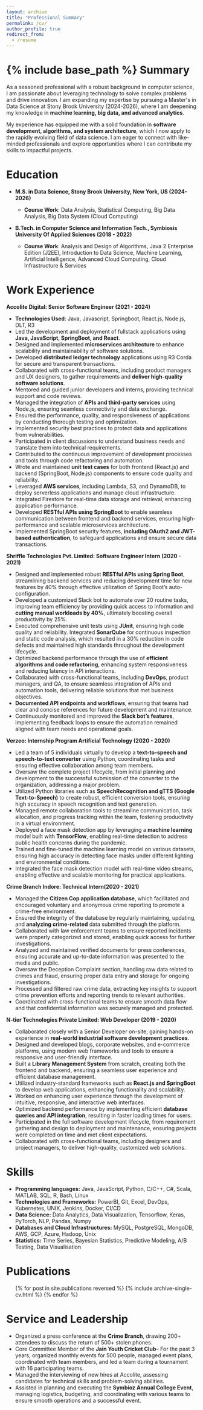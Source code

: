 ```yaml
---
layout: archive
title: "Professional Summary"
permalink: /cv/
author_profile: true
redirect_from:
  - /resume
---
```


{% include base_path %}
Summary
======
As a seasoned professional with a robust background in computer science, I am passionate about leveraging technology to solve complex problems and drive innovation. I am expanding my expertise by pursuing a Master's in Data Science at Stony Brook University (2024-2026), where I am deepening my knowledge in **machine learning, big data, and advanced analytics**.

My experience has equipped me with a solid foundation in **software development, algorithms, and system architecture**, which I now apply to the rapidly evolving field of data science. I am eager to connect with like-minded professionals and explore opportunities where I can contribute my skills to impactful projects.


Education
======
* **M.S. in Data Science, Stony Brook University, New York, US (2024-2026)**
  * **Course Work**: Data Analysis, Statistical Computing, Big Data Analysis, Big Data System (Cloud Computing) 

* **B.Tech. in Computer Science and Information Tech., Symbiosis University Of Applied Sciences (2018 - 2022)**
  * **Course Work**: Analysis and Design of Algorithms, Java 2 Enterprise Edition (J2EE), Introduction to Data Science, Machine Learning, Artificial Intelligence, Advanced Cloud Computing, Cloud Infrastructure & Services

Work Experience
======

**Accolite Digital: Senior Software Engineer (2021 - 2024)**

  * **Technologies Used**: Java, Javascript, Springboot, React.js, Node.js, DLT, R3
  * Led the development and deployment of fullstack applications using **Java, JavaScript, SpringBoot, and React**.
  * Designed and implemented **microservices architecture** to enhance scalability and maintainability of software solutions.
  * Developed **distributed ledger technology** applications using R3 Corda for secure and transparent transactions.
  * Collaborated with cross-functional teams, including product managers and UX designers, to gather requirements and **deliver high-quality software solutions**.
  * Mentored and guided junior developers and interns, providing technical support and code reviews.
  * Managed the integration of **APIs and third-party services** using Node.js, ensuring seamless connectivity and data exchange.
  * Ensured the performance, quality, and responsiveness of applications by conducting thorough testing and optimization.
  * Implemented security best practices to protect data and applications from vulnerabilities.
  * Participated in client discussions to understand business needs and translate them into technical requirements.
  * Contributed to the continuous improvement of development processes and tools through code refactoring and automation.
  * Wrote and maintained **unit test cases** for both frontend (React.js) and backend (SpringBoot, Node.js) components to ensure code quality and reliability.
  * Leveraged **AWS services**, including Lambda, S3, and DynamoDB, to deploy serverless applications and manage cloud infrastructure.
  * Integrated Firestore for real-time data storage and retrieval, enhancing application performance.
  * Developed **RESTful APIs using SpringBoot** to enable seamless communication between frontend and backend services, ensuring high-performance and scalable microservices architecture.
  * Implemented SpringBoot security features, **including OAuth2 and JWT-based authentication**, to safeguard applications and ensure secure data transactions.

**Shriffle Technologies Pvt. Limited: Software Engineer Intern (2020 - 2021)**

  * Designed and implemented robust **RESTful APIs using Spring Boot**, streamlining backend services and reducing development time for new features by 40% through effective utilization of Spring Boot’s auto-configuration.
  * Developed a customized Slack bot to automate over 20 routine tasks, improving team efficiency by providing quick access to information and **cutting manual workloads by 40%**, ultimately boosting overall productivity by 25%.
  * Executed comprehensive unit tests using **JUnit**, ensuring high code quality and reliability. Integrated **SonarQube** for continuous inspection and static code analysis, which resulted in a 30% reduction in code defects and maintained high standards throughout the development lifecycle.
  * Optimized backend performance through the use of **efficient algorithms and code refactoring**, enhancing system responsiveness and reducing latency in API interactions.
  * Collaborated with cross-functional teams, including **DevOps**, product managers, and QA, to ensure seamless integration of APIs and automation tools, delivering reliable solutions that met business objectives.
  * **Documented API endpoints and workflows**, ensuring that teams had clear and concise references for future development and maintenance.
  * Continuously monitored and improved the **Slack bot’s features**, implementing feedback loops to ensure the automation remained aligned with team needs and operational goals.

**Verzeo: Internship Program Artificial Technology (2020 - 2020)**

  * Led a team of 5 individuals virtually to develop a **text-to-speech and speech-to-text converter** using Python, coordinating tasks and ensuring effective collaboration among team members.
  * Oversaw the complete project lifecycle, from initial planning and development to the successful submission of the converter to the organization, addressing a major problem.
  * Utilized Python libraries such as **SpeechRecognition and gTTS (Google Text-to-Speech)** to create robust, efficient conversion tools, ensuring high accuracy in speech recognition and text generation.
  * Managed remote collaboration tools to streamline communication, task allocation, and progress tracking within the team, fostering productivity in a virtual environment.
  * Deployed a face mask detection app by leveraging a **machine learning** model built with **TensorFlow**, enabling real-time detection to address public health concerns during the pandemic.
  * Trained and fine-tuned the machine learning model on various datasets, ensuring high accuracy in detecting face masks under different lighting and environmental conditions.
  * Integrated the face mask detection model with real-time video streams, enabling effective and scalable monitoring for practical applications.

**Crime Branch Indore: Technical Intern(2020 - 2021)**

  * Managed the **Citizen Cop application database**, which facilitated and encouraged voluntary and anonymous crime reporting to promote a crime-free environment.
  * Ensured the integrity of the database by regularly maintaining, updating, and **analyzing crime-related** data submitted through the platform.
  * Collaborated with law enforcement teams to ensure reported incidents were properly categorized and stored, enabling quick access for further investigations.
  * Analyzed and maintained verified documents for press conferences, ensuring accurate and up-to-date information was presented to the media and public.
  * Oversaw the Deception Complaint section, handling raw data related to crimes and fraud, ensuring proper data entry and storage for ongoing investigations.
  * Processed and filtered raw crime data, extracting key insights to support crime prevention efforts and reporting trends to relevant authorities.
  * Coordinated with cross-functional teams to ensure smooth data flow and that confidential information was securely managed and protected.

**N-tier Technologies Private Limited: Web Developer (2019 - 2020)**

  * Collaborated closely with a Senior Developer on-site, gaining hands-on experience in **real-world industrial software development practices**.
  * Designed and developed blogs, corporate websites, and e-commerce platforms, using modern web frameworks and tools to ensure a responsive and user-friendly interface.
  * Built a **Library Management System** from scratch, creating both the frontend and backend, ensuring a seamless user experience and efficient database management.
  * Utilized industry-standard frameworks such as **React.js and SpringBoot** to develop web applications, enhancing functionality and scalability.
  * Worked on enhancing user experience through the development of intuitive, responsive, and interactive web interfaces.
  * Optimized backend performance by implementing efficient **database queries and API integration**, resulting in faster loading times for users.
  * Participated in the full software development lifecycle, from requirement gathering and design to deployment and maintenance, ensuring projects were completed on time and met client expectations.
  * Collaborated with cross-functional teams, including designers and project managers, to deliver high-quality, customized web solutions.
 
Skills
======
* **Programming languages:** Java, JavaScript, Python, C/C++, C#, Scala, MATLAB, SQL, R, Bash, Linux
* **Technologies and Frameworks:** PowerBI, Git, Excel, DevOps, Kubernetes, UNIX, Jenkins, Docker, CI/CD
* **Data Science:** Data Analytics, Data Visualization, Tensorflow, Keras, PyTorch, NLP, Pandas, Numpy
* **Databases and Cloud Infrastructures:** MySQL, PostgreSQL, MongoDB, AWS, GCP, Azure, Hadoop, Unix
* **Statistics:** Time Series, Bayesian Statistics, Predictive Modeling, A/B Testing, Data Visualisation

Publications
======
  <ul>{% for post in site.publications reversed %}
    {% include archive-single-cv.html %}
  {% endfor %}</ul>
  
Service and Leadership
======
* Organized a press conference at the **Crime Branch**, drawing 200+ attendees to discuss the return of 500+ stolen phones.
* Core Committee Member of the **Jain Youth Cricket Club**– For the past 3 years, organized monthly events for 500 people, managed event plans, coordinated with team members, and led a team during a tournament with 16 participating teams.
* Managed the interviewing of new hires at Accolite, assessing candidates for technical skills and problem-solving abilities.
* Assisted in planning and executing the **Symbioz Annual College Event**, managing logistics, budgeting, and coordinating with various teams to ensure smooth operations and a successful event.
